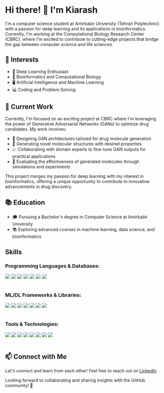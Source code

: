 # Hi there! 👋 I'm Kiarash

I'm a computer science student at Amirkabir University (Tehran Polytechnic) with a passion for deep learning and its applications in bioinformatics. Currently, I'm working at the Computational Biology Research Center (CBRC), where I'm excited to contribute to cutting-edge projects that bridge the gap between computer science and life sciences.

## 🌱 Interests

- 🧠 Deep Learning Enthusiast
- 🧬 Bioinformatics and Computational Biology
- 🖥️ Artificial Intelligence and Machine Learning
- 💻 Coding and Problem Solving

## 💼 Current Work

Currently, I'm focused on an exciting project at CBRC where I'm leveraging the power of Generative Adversarial Networks (GANs) to optimize drug candidates. My work involves:

- 🧪 Designing GAN architectures tailored for drug molecule generation
- 🧬 Generating novel molecular structures with desired properties
- 📈 Collaborating with domain experts to fine-tune GAN outputs for practical applications
- 🧪 Evaluating the effectiveness of generated molecules through simulations and experiments

This project merges my passion for deep learning with my interest in bioinformatics, offering a unique opportunity to contribute to innovative advancements in drug discovery.

## 📚 Education

- 🎓 Pursuing a Bachelor's degree in Computer Science at Amirkabir University
- 📚 Exploring advanced courses in machine learning, data science, and bioinformatics

## Skills

  ### Programming Languages & Databases:
  <div display="flex">
    <img src="https://img.shields.io/badge/python%20-%2314354C.svg?&style=for-the-badge&logo=python&logoColor=white" />
    <img src="https://img.shields.io/badge/c++-%2300599C.svg?style=for-the-badge&logo=c%2B%2B&logoColor=white" />
    <img src="https://img.shields.io/badge/c%20-%2300599C.svg?&style=for-the-badge&logo=c&logoColor=white" />
    <img src="https://img.shields.io/badge/css3%20-%231572B6.svg?&style=for-the-badge&logo=css3&logoColor=white" />
    <img src="https://img.shields.io/badge/html5%20-%23E34F26.svg?&style=for-the-badge&logo=html5&logoColor=white" />
    <img src="https://img.shields.io/badge/mysql-%2300f.svg?style=for-the-badge&logo=mysql&logoColor=white" />
    <img src="https://img.shields.io/badge/sqlite-%2307405e.svg?style=for-the-badge&logo=sqlite&logoColor=white" />    
  </div>
  <br/>

  ### ML/DL Frameworks & Libraries:
  <div display="flex">
    <img src="https://img.shields.io/badge/PyTorch-%23EE4C2C.svg?style=for-the-badge&logo=PyTorch&logoColor=white" />
    <img src="https://img.shields.io/badge/TensorFlow-%23FF6F00.svg?style=for-the-badge&logo=TensorFlow&logoColor=white" />
    <img src="https://img.shields.io/badge/Keras-%23D00000.svg?style=for-the-badge&logo=Keras&logoColor=white" />
    <img src="https://img.shields.io/badge/opencv-%23white.svg?style=for-the-badge&logo=opencv&logoColor=white" />    
    <img src="https://img.shields.io/badge/numpy-%23013243.svg?style=for-the-badge&logo=numpy&logoColor=white" />
    <img src="https://img.shields.io/badge/pandas-%23150458.svg?style=for-the-badge&logo=pandas&logoColor=white" />
    <img src="https://img.shields.io/badge/Matplotlib-%23ffffff.svg?style=for-the-badge&logo=Matplotlib&logoColor=black" />
  </div>
  <br/>

  ### Tools & Technologies:
  <div display="flex">
    <img src="https://img.shields.io/badge/git%20-%23F05033.svg?&style=for-the-badge&logo=git&logoColor=white"/>
    <img src="https://img.shields.io/badge/github%20-%23121011.svg?&style=for-the-badge&logo=github&logoColor=white"/>
    <img src="https://img.shields.io/badge/latex-%23008080.svg?style=for-the-badge&logo=latex&logoColor=white" />
    <img src="https://img.shields.io/badge/jupyter-%23FA0F00.svg?style=for-the-badge&logo=jupyter&logoColor=white" />
    <img src="https://img.shields.io/badge/pycharm-143?style=for-the-badge&logo=pycharm&logoColor=black&color=black&labelColor=green" />
    <img src="https://img.shields.io/badge/jupyter-%23FA0F00.svg?style=for-the-badge&logo=jupyter&logoColor=white" />
    <img src="https://img.shields.io/badge/jupyter-%23FA0F00.svg?style=for-the-badge&logo=jupyter&logoColor=white" />
    <img src="https://img.shields.io/badge/jupyter-%23FA0F00.svg?style=for-the-badge&logo=jupyter&logoColor=white" />

  </div>
  <br/>
  
## 📫 Connect with Me

Let's connect and learn from each other! Feel free to reach out on [LinkedIn](https://www.linkedin.com/in/kiarash-mokhtari-17a4371a4/)

Looking forward to collaborating and sharing insights with the GitHub community! 🌟
